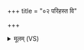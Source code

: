 +++
title = "०२ परिहस्त वि"

+++
<details><summary>मूलम् (VS)</summary>

परि॑हस्त॒ वि धा॑रय॒ योनिं॒ गर्भा॑य॒ धात॑वे।  
मर्या॑दे पु॒त्रमा धे॑हि॒ तं त्वमा ग॑मयागमे ॥
</details>